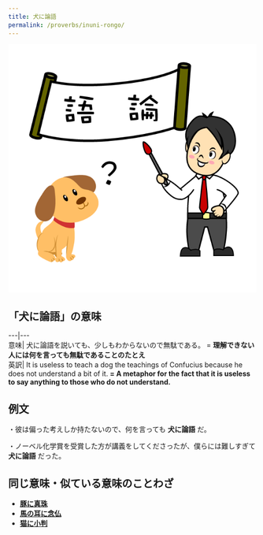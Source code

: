 ```yaml
---
title: 犬に論語
permalink: /proverbs/inuni-rongo/
---
```


![](/assets/images/proverbs/5427.png)

## 「犬に論語」の意味

---|---  
意味| 犬に論語を説いても、少しもわからないので無駄である。 = **理解できない人には何を言っても無駄であることのたとえ**  
英訳| It is useless to teach a dog the teachings of Confucius because he does not understand a bit of it.  **= A metaphor for the fact that it is useless to say anything to those who do not understand.**  
  
##  例文

・彼は偏った考えしか持たないので、何を言っても **犬に論語** だ。

・ノーベル化学賞を受賞した方が講義をしてくださったが、僕らには難しすぎて **犬に論語** だった。

## 同じ意味・似ている意味のことわざ

*  **[豚に真珠](https://nihongokyoshi-net.com/2020/12/15/proverb-butani-shinju/)**
*  **[馬の耳に念仏](https://nihongokyoshi-net.com/2021/01/05/proverb-umano-miminimo-nenbutsu/)**
*  **[猫に小判](https://nihongokyoshi-net.com/2020/12/15/proverb-nekoni-koban/)**
